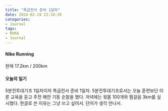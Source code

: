 ```yaml
---
title: "특급전사 준비 1일차"
date: 2024-02-19 22:16:35
categories:
- Journal
tags:
- ROKA
- Journal
---
```


#### Nike Running 
현재 17.2km / 200km 

#### 오늘의 일기
5분전투대기조 1일차이자 특급전사 준비 1일차. 
5분전투대기조로서는 오늘 훈련보단 이론 교육을 듣고 주전 해안 기동 순찰을 했다. 저녁에는 윗몸 100개와 뜀걸음 3km를 실시했다. 한글로 쓴 이유는 그냥 쓰고 싶어서. 단어가 생각 안나서.
